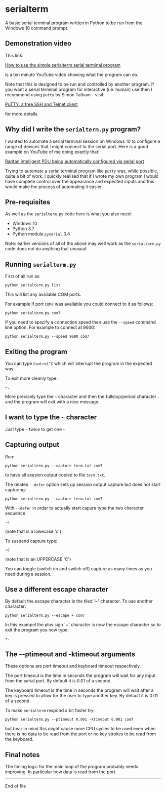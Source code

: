 # serialterm

A basic serial terminal program written in Python to be run
from the Windows 10 command prompt.

## Demonstration video

This link:

[How to use the simple serialterm serial terminal program](https://youtu.be/tjnj2DLnkDw)

is a ten minute YouTube video showing what the program can do.

Note that this is designed to be
run and controlled by another program. If you want a serial terminal
program for interactive (i.e. human) use then I recommend
using `putty` by Simon Tatham - visit:

[PuTTY: a free SSH and Telnet client](https://www.chiark.greenend.org.uk/~sgtatham/putty/)

for more details.

## Why did I write the `serialterm.py` program?

I wanted to automate a serial terminal session on Windows 10 to
configure a range of devices that I might connect to the serial port.
Here is a good example on YouTube of me doing exactly that:

[Raritan intelligent PDU being automatically configured via serial port](http://bit.ly/2H85TKf)

Trying to automate a serial terminal program like `putty` was, while
possible, quite a bit of work. I quickly realised that if I wrote my
own program I would have complete control over the appearance and
expected inputs and this would make the process of automating it
easier.

## Pre-requisites

As well as the `serialterm.py` code here is what you also need:

* Windows 10
* Python 3.7
* Python module `pyserial` 3.4

Note: earlier versions of all of the above may well work as
the `serialterm.py` code does not do anything that unusual.

## Running `serialterm.py`

First of all run as:

```
python serialterm.py list
```

This will list any available COM ports.

For example if port `COM7` was available you could connect to it as follows:

```
python serialterm.py com7
```

If you need to specify a connection speed then use the `--speed` command
line option.  For example to connect at 9600:

```
python serialterm.py --speed 9600 com7
```

## Exiting the program

You can type `Control^C` which will interrupt the program in the expected way.

To exit more cleanly type:

```
~.
```

More precisely type the `~` character and then the fullstop/period character `.`
and the program will exit with a nice message.

## I want to type the `~` character

Just type `~` twice to get one `~`

## Capturing output

Run:

```
python serialterm.py --capture term.txt com7
```

to have all seesion output copied to file `term.txt`.

The related `--defer` option sets up session output capture but does
not start capturing:

```
python serialterm.py --capture term.txt com7
```

With `--defer` in order to actually start capure type the two character
sequence:

```
~c
```

(note that is a lowecase 'c')

To suspend capture type:

```
~C
```

(note that is an UPPERCASE 'C')

You can toggle (switch on and switch off) capture as many times as
you need during a session.

## Use a different escape character

By default the escape character is the tiled '~' character.  To use another
character:

```
python serialterm.py --escape + com7
```

In this exampel the plus sign '+' character is now the escape character
so to exit the program you now type:

```
+.
```

## The --ptimeout and -ktimeout arguments

These options are port timeout and keyboard timeout respectively.

The port timeout is the time in seconds the program will wait for any input from
the serial port.  By default it is 0.01 of a second.

The keyboard timeout is the time in seconds the program will wait after a key
is pressed to allow for the user to type another key.  By default it is 0.01 of a second.

To make `serialterm` respond a bit faster try:

```
python serialterm.py --ptimeout 0.001 -ktimeout 0.001 com7
```

but bear in mind this might cause more CPU cycles to be used even when there is
no data to be read from the port or no key strokes to be read from
the keyboard.

## Final notes

The timing logic for the main loop of the program probably needs
improving.  In particular how data is read from the port.

-------------------------------

End of file
